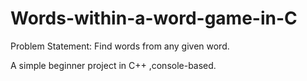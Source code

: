 # Words-within-a-word-game-in-C

Problem Statement: Find words from any given word.

A simple beginner project in C++ ,console-based.
